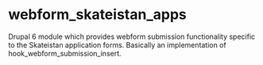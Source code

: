 # webform_skateistan_apps

Drupal 6 module which provides webform submission functionality specific to the Skateistan application forms. Basically an implementation of hook_webform_submission_insert.

